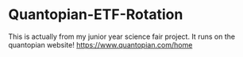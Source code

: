 # Quantopian-ETF-Rotation

This is actually from my junior year science fair project. It runs on the quantopian website! https://www.quantopian.com/home
